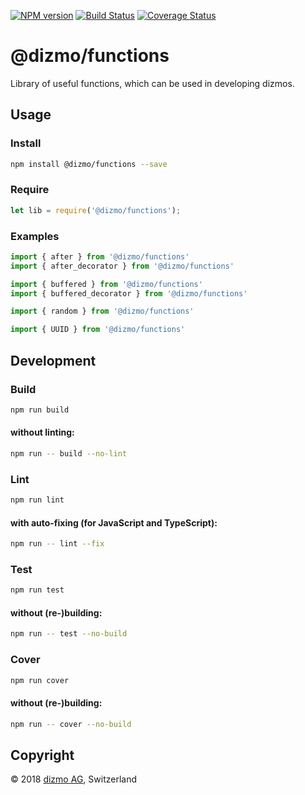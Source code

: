 [![NPM version](https://badge.fury.io/js/%40dizmo%2Ffunctions.svg)](https://npmjs.org/package/@dizmo/functions)
[![Build Status](https://travis-ci.org/dizmo/functions.svg?branch=master)](https://travis-ci.org/dizmo/functions)
[![Coverage Status](https://coveralls.io/repos/github/dizmo/functions/badge.svg?branch=master)](https://coveralls.io/github/dizmo/functions?branch=master)

# @dizmo/functions
Library of useful functions, which can be used in developing dizmos.

## Usage
### Install
```sh
npm install @dizmo/functions --save
```
### Require
```javascript
let lib = require('@dizmo/functions');
```
### Examples
```typescript
import { after } from '@dizmo/functions'
import { after_decorator } from '@dizmo/functions'
```
```typescript
import { buffered } from '@dizmo/functions'
import { buffered_decorator } from '@dizmo/functions'
```
```typescript
import { random } from '@dizmo/functions'
```
```typescript
import { UUID } from '@dizmo/functions'
```
## Development
### Build
```sh
npm run build
```
#### without linting:
```sh
npm run -- build --no-lint
```
### Lint
```sh
npm run lint
```
#### with auto-fixing (for JavaScript and TypeScript):
```sh
npm run -- lint --fix
```
### Test
```sh
npm run test
```
#### without (re-)building:
```sh
npm run -- test --no-build
```
### Cover
```sh
npm run cover
```
#### without (re-)building:
```sh
npm run -- cover --no-build
```

## Copyright

 © 2018 [dizmo AG](http://dizmo.com/), Switzerland
